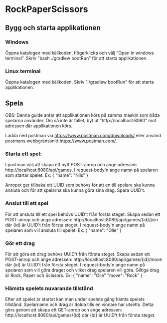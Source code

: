 # RockPaperScissors

## Bygg och starta applikationen

### Windows
Öppna katalogen med källkoden, högerklicka och välj "Open in windows terminal". Skriv "bash ./gradlew bootRun" för att starta applikationen.

### Linux terminal
Öppna katalogen med källkoden. Skriv "./gradlew bootRun" för att starta applikationen.

## Spela
OBS: Denna guide antar att applikationen körs på samma maskin som båda spelarna använder. Om så inte är fallet, byt ut "http://localhost:8080" mot adressen där applikationen körs.

Ladda ned postman via https://www.postman.com/downloads/ eller använd postmans webbgränssnitt https://www.postman.com/.

### Starta ett spel:
I postman välj att skapa ett nytt POST-anrop och ange adressen http://localhost:8080/api/games.
I request-body'n ange namn på spelaren som startar spelet. Ex:
{
  "name": "Nils"
}

Anropet ger tillbaka ett UUID som behövs för att en till spelare ska kunna ansluta och för att spelarna ska kunna göra sina drag. Spara UUID't.

### Anslut till ett spel
För att ansluta till ett spel behövs UUID't från första steget. Skapa sedan ett POST-anrop och ange adressen: http://localhost:8080/api/games/{id}/join där {id} är UUID't från första steget.
I request-body'n ange namn på spelaren som vill ansluta till spelet. Ex:
{
  "name": "Olle"
}

### Gör ett drag
För att göra ett drag behövs UUID't från första steget. Skapa sedan ett POST-anrop och ange adressen: http://localhost:8080/api/games/{id}/move där {id} är UUID't från första steget.
I request-body'n ange namn på spelaren som vill göra draget och vilket drag spelaren vill göra. Giltiga drag är Rock, Paper och Scissors. Ex:
{
  "name": "Olle"
  "move": "Rock"
}

### Hämsta spelets nuvarande tillstånd
Efter att spelet är startat kan man under spelets gång hämta spelets tillstånd. Spelarnamn och drag är dolda tills en vinnare har utsetts. Detta görs genom att skapa ett GET-anrop och ange adressen: http://localhost:8080/api/games/{id} där {id} är UUID't från första steget.

